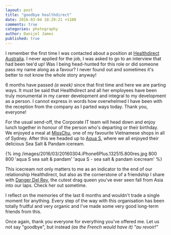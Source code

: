 ```yaml
---
layout: post
title: "goodbye healthdirect"
date: 2016-03-04 18:29:21 +1100
comments: true
categories: photography
author: Danijel James
published: true
---
```

I remember the first time I was contacted about a position at [Healthdirect Australia](https://healthdirect.org.au). I never applied for the job, I was asked to go to an interview that had been tee'd up! Was I being head-hunted for this role or did someone pass my name along as a favour? I never found out and sometimes it's better to not know the whole story anyway! 

6 months have passed _(a week)_ since that first time and here we are parting ways. It must be said that Healthdirect and all her employees have been truly monumental in my career development and integral to my development as a person. I cannot express in words how overwhelmed I have been with the reception from the company as I parted ways today. Thank you, everyone!

For the usual send-off, the Corporate IT team will head down and enjoy lunch <i class="fa fa-cutlery"></i> together in honour of the person who's departing or their birthday. We enjoyed a meal at [MissChu](https://www.yelp.com.au/biz/misschu-sydney), one of my favourite Vietnamese shops in all of Sydney. After this we headed up to [Aqua S](https://www.yelp.com.au/biz/aqua-s-sydney), where we all enjoyed their delicious Sea Salt & Pandam iceream.

{% img /images/2016/03/20160304.iPhone6Plus.132515.800res.jpg 800 800 'aqua S sea salt & pandam' 'aqua S - sea salt & pandam icecream' %}

This icecream not only matters to me as an indicator to the end of our relationship Healthdirect, but also as the cornerstone of a friendship I share with [Danger Del Rey](https://instagram.com/mynameisdanger), the cutest drag queen you've ever seen fall from Asia into our laps. Check her out sometime.

I reflect on the memories of the last 6 months and wouldn't trade a single moment for anything. Every step of the way with this organisation has been totally fruitful and very organic and I've made some very good long-term friends from this.

Once again, thank you everyone for everything you've offered me. Let us not say "goodbye", but instead _(as the French would have it)_ _"au revoir!"_
